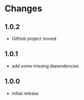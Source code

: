 # Changes

## 1.0.2
- GitHub project moved

## 1.0.1
- add some missing dependencies

## 1.0.0
- initial release
